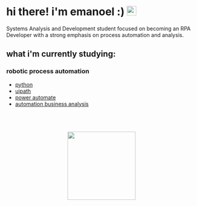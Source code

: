 # hi there! i'm emanoel :) <img src="https://media.giphy.com/media/hvRJCLFzcasrR4ia7z/giphy.gif" width="25px">

Systems Analysis and Development student focused on becoming an RPA Developer with a strong emphasis on process automation and analysis.

## what i'm currently studying:

### robotic process automation

- [python](https://github.com/emanoelcampos/python)
- [uipath](https://github.com/emanoelcampos/automation-developer-uipath)
- [power automate](https://github.com/emanoelcampos/power-automate-desktop)
- [automation business analysis](https://github.com/emanoelcampos/automation-business-analyst)


<br>
<br>
<br>

<div align="center">
  <a href="https://github.com/emanoelcampos">
  <img height="180em" src="https://github-readme-stats.vercel.app/api/top-langs/?username=emanoelcampos&layout=compact&theme=dark"/>
</div><br>

